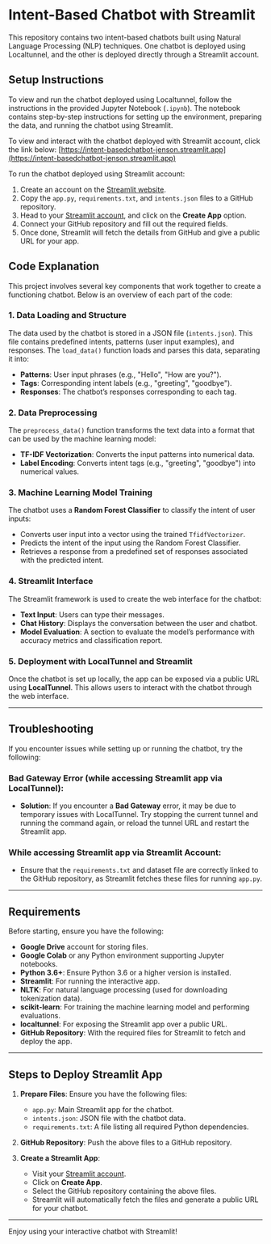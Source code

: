 # Intent-Based Chatbot with Streamlit

This repository contains two intent-based chatbots built using Natural Language Processing (NLP) techniques. One chatbot is deployed using Localtunnel, and the other is deployed directly through a Streamlit account.

## Setup Instructions

To view and run the chatbot deployed using Localtunnel, follow the instructions in the provided Jupyter Notebook (`.ipynb`). The notebook contains step-by-step instructions for setting up the environment, preparing the data, and running the chatbot using Streamlit.

To view and interact with the chatbot deployed with Streamlit account, click the link below:
[https://intent-basedchatbot-jenson.streamlit.app](https://intent-basedchatbot-jenson.streamlit.app)

To run the chatbot deployed using Streamlit account:
1. Create an account on the [Streamlit website](https://streamlit.io).
2. Copy the `app.py`, `requirements.txt`, and `intents.json` files to a GitHub repository.
3. Head to your [Streamlit account](https://streamlit.io), and click on the **Create App** option.
4. Connect your GitHub repository and fill out the required fields.
5. Once done, Streamlit will fetch the details from GitHub and give a public URL for your app.

## Code Explanation

This project involves several key components that work together to create a functioning chatbot. Below is an overview of each part of the code:

### **1. Data Loading and Structure**
The data used by the chatbot is stored in a JSON file (`intents.json`). This file contains predefined intents, patterns (user input examples), and responses. The `load_data()` function loads and parses this data, separating it into:
- **Patterns**: User input phrases (e.g., "Hello", "How are you?").
- **Tags**: Corresponding intent labels (e.g., "greeting", "goodbye").
- **Responses**: The chatbot’s responses corresponding to each tag.

### **2. Data Preprocessing**
The `preprocess_data()` function transforms the text data into a format that can be used by the machine learning model:
- **TF-IDF Vectorization**: Converts the input patterns into numerical data.
- **Label Encoding**: Converts intent tags (e.g., "greeting", "goodbye") into numerical values.

### **3. Machine Learning Model Training**
The chatbot uses a **Random Forest Classifier** to classify the intent of user inputs:
- Converts user input into a vector using the trained `TfidfVectorizer`.
- Predicts the intent of the input using the Random Forest Classifier.
- Retrieves a response from a predefined set of responses associated with the predicted intent.

### **4. Streamlit Interface**
The Streamlit framework is used to create the web interface for the chatbot:
- **Text Input**: Users can type their messages.
- **Chat History**: Displays the conversation between the user and chatbot.
- **Model Evaluation**: A section to evaluate the model’s performance with accuracy metrics and classification report.

### **5. Deployment with LocalTunnel and Streamlit**
Once the chatbot is set up locally, the app can be exposed via a public URL using **LocalTunnel**. This allows users to interact with the chatbot through the web interface.

---

## Troubleshooting

If you encounter issues while setting up or running the chatbot, try the following:

### **Bad Gateway Error (while accessing Streamlit app via LocalTunnel)**:
- **Solution**: If you encounter a **Bad Gateway** error, it may be due to temporary issues with LocalTunnel. Try stopping the current tunnel and running the command again, or reload the tunnel URL and restart the Streamlit app.

### **While accessing Streamlit app via Streamlit Account**:
- Ensure that the `requirements.txt` and dataset file are correctly linked to the GitHub repository, as Streamlit fetches these files for running `app.py`.

---

## Requirements

Before starting, ensure you have the following:
- **Google Drive** account for storing files.
- **Google Colab** or any Python environment supporting Jupyter notebooks.
- **Python 3.6+**: Ensure Python 3.6 or a higher version is installed.
- **Streamlit**: For running the interactive app.
- **NLTK**: For natural language processing (used for downloading tokenization data).
- **scikit-learn**: For training the machine learning model and performing evaluations.
- **localtunnel**: For exposing the Streamlit app over a public URL.
- **GitHub Repository**: With the required files for Streamlit to fetch and deploy the app.

---

## Steps to Deploy Streamlit App

1. **Prepare Files**: Ensure you have the following files:
    - `app.py`: Main Streamlit app for the chatbot.
    - `intents.json`: JSON file with the chatbot data.
    - `requirements.txt`: A file listing all required Python dependencies.
  
2. **GitHub Repository**: Push the above files to a GitHub repository.

3. **Create a Streamlit App**:
    - Visit your [Streamlit account](https://streamlit.io).
    - Click on **Create App**.
    - Select the GitHub repository containing the above files.
    - Streamlit will automatically fetch the files and generate a public URL for your chatbot.

---

Enjoy using your interactive chatbot with Streamlit!
